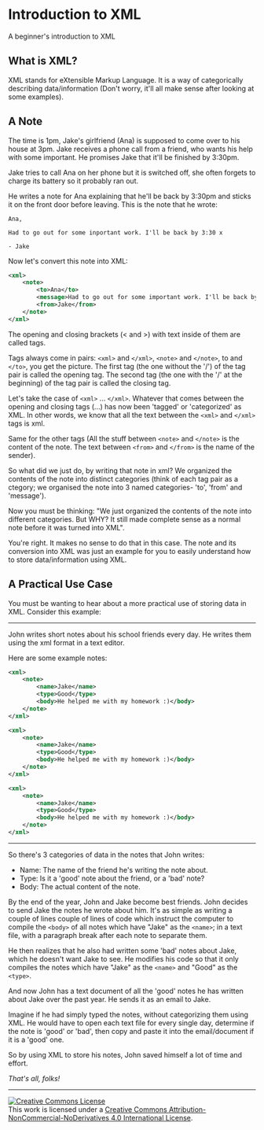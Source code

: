 # Introduction to XML

A beginner's introduction to XML

## What is XML?

XML stands for eXtensible Markup Language. It is a way of categorically describing data/information (Don't worry, it'll all make sense after looking at some examples).

## A Note

The time is 1pm, Jake's girlfriend (Ana) is supposed to come over to his house at 3pm. Jake receives a phone call from a friend, who wants his help with some important. He promises Jake that it'll be finished by 3:30pm.

Jake tries to call Ana on her phone but it is switched off, she often forgets to charge its battery so it probably ran out.

He writes a note for Ana explaining that he'll be back by 3:30pm and sticks it on the front door before leaving. This is the note that he wrote:

```
Ana,

Had to go out for some inportant work. I'll be back by 3:30 x

- Jake
```

Now let's convert this note into XML:

```xml
<xml>
	<note>
		<to>Ana</to>
		<message>Had to go out for some important work. I'll be back by 3:30 x</message>
		<from>Jake</from>
	</note>
</xml> 
```

The opening and closing brackets (< and >) with text inside of them are called tags.

Tags always come in pairs: `<xml>` and `</xml>`, `<note>` and `</note>`, to and `</to>`, you get the picture. The first tag (the one without the '/') of the tag pair is called the opening tag. The second tag (the one with the '/' at the beginning) of the tag pair is called the closing tag.

Let's take the case of `<xml>` ... `</xml>`. Whatever that comes between the opening and closing tags (...) has now been 'tagged' or 'categorized' as XML. In other words, we know that all the text between the `<xml>` and `</xml>` tags is xml.

Same for the other tags (All the stuff between `<note>` and `</note>` is the content of the note. The text between `<from>` and `</from>` is the name of the sender).


So what did we just do, by writing that note in xml? We organized the  contents of the note into distinct categories (think of each tag pair as a ctegory; we organised the note into 3 named categories- 'to', 'from' and 'message').

Now you must be thinking: "We just organized the contents of the note into different categories. But WHY? It still made complete sense as a normal note before it was turned into XML".

You're right. It makes no sense to do that in this case. The note and its conversion into XML was just an example for you to easily understand how to store data/information using XML.

## A Practical Use Case

You must be wanting to hear about a more practical use of storing data in XML. Consider this example:

----

John writes short notes about his school friends every day. He writes them using the xml format in a text editor.

Here are some example notes:

```xml
<xml>
	<note>
		<name>Jake</name>
		<type>Good</type>
		<body>He helped me with my homework :)</body>
	</note>
</xml>
```

```xml
<xml>
	<note>
		<name>Jake</name>
		<type>Good</type>
		<body>He helped me with my homework :)</body>
	</note>
</xml>
```

```xml
<xml>
	<note>
		<name>Jake</name>
		<type>Good</type>
		<body>He helped me with my homework :)</body>
	</note>
</xml>
```

---

So there's 3 categories of data in the notes that John writes:

- Name: The name of the friend he's writing the note about.
- Type: Is it a 'good' note about the friend, or a 'bad' note?
- Body: The actual content of the note.


By the end of the year, John and Jake become best friends. John decides to send Jake the notes he wrote about him. It's as simple as writing a couple of lines couple of lines of code which instruct the computer to compile the `<body>` of all notes which have "Jake" as the `<name>`; in a text file, with a paragraph break after each note to separate them.

He then realizes that he also had written some 'bad' notes about Jake, which he doesn't want Jake to see. He modifies his code so that it only compiles the notes which have "Jake" as the `<name>` and "Good" as the `<type>`.

And now John has a text document of all the 'good' notes he has written about Jake over the past year. He sends it as an email to Jake.


Imagine if he had simply typed the notes, without categorizing them using XML. He would have to open each text file for every single day, determine if the note is 'good' or 'bad', then copy and paste it into the email/document if it is a 'good' one.

So by using XML to store his notes, John saved himself a lot of time and effort.

*That's all, folks!*

----

<a rel="license" href="http://creativecommons.org/licenses/by-nc-nd/4.0/"><img alt="Creative Commons License" style="border-width:0" src="https://i.creativecommons.org/l/by-nc-nd/4.0/88x31.png" /></a><br />This work is licensed under a <a rel="license" href="http://creativecommons.org/licenses/by-nc-nd/4.0/">Creative Commons Attribution-NonCommercial-NoDerivatives 4.0 International License</a>.
